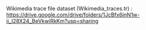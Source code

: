 Wikimedia trace file dataset (Wikimedia_traces.tr) : https://drive.google.com/drive/folders/1JcBfx6inN1w-ii_I28X24_BeVkwiRkKm?usp=sharing
